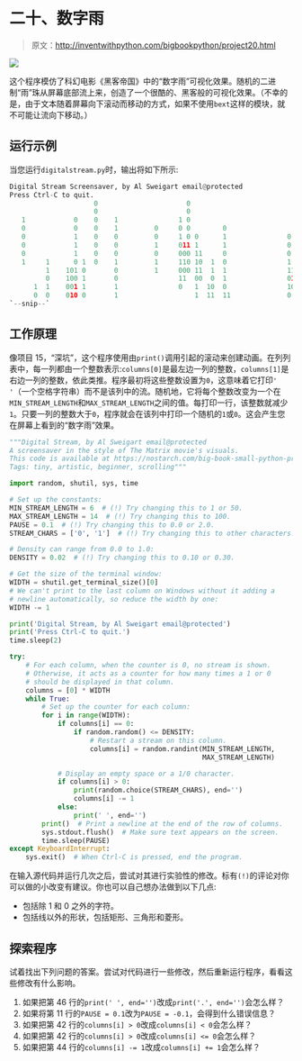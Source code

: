 # 二十、数字雨

> 原文：<http://inventwithpython.com/bigbookpython/project20.html>

![](img/9d995d63aaead72cad01120081eb8f75.png)

这个程序模仿了科幻电影《黑客帝国》中的“数字雨”可视化效果。随机的二进制“雨”珠从屏幕底部流上来，创造了一个很酷的、黑客般的可视化效果。（不幸的是，由于文本随着屏幕向下滚动而移动的方式，如果不使用`bext`这样的模块，就不可能让流向下移动。）

## 运行示例

当您运行`digitalstream.py`时，输出将如下所示:

```py
Digital Stream Screensaver, by Al Sweigart email@protected
Press Ctrl-C to quit.
                     0                      0
                     0                      0
   1            0    0    1               1 0                             1
   0            0    0    1         0     0 0        0                    0
   0            1    0    0         0     1 0 0      1               0    1
   0            1    0    0         1     011 1      1               0    1 0
   0            1    0    0         0     000 11     0               0  1 1 0
   1     1      0 1  0    1         1     110 10  1  0               1  0 1 0
         1    101 0       0         1     000 11  1  1               11 1 1 1
         0    100 1       0               11  00  0  1               01     0
      1  1    001 1       1               0   1  10  0               10     0
      0  0    010 0       1                   1  11  11              0      0
`--snip--`
```

## 工作原理

像项目 15，“深坑”，这个程序使用由`print()`调用引起的滚动来创建动画。在列列表中，每一列都由一个整数表示:`columns[0]`是最左边一列的整数，`columns[1]`是右边一列的整数，依此类推。程序最初将这些整数设置为`0`，这意味着它打印`' '`（一个空格字符串）而不是该列中的流。随机地，它将每个整数改变为一个在`MIN_STREAM_LENGTH`和`MAX_STREAM_LENGTH`之间的值。每打印一行，该整数就减少`1`。只要一列的整数大于`0`，程序就会在该列中打印一个随机的`1`或`0`。这会产生您在屏幕上看到的“数字雨”效果。

```py
"""Digital Stream, by Al Sweigart email@protected
A screensaver in the style of The Matrix movie's visuals.
This code is available at https://nostarch.com/big-book-small-python-programming
Tags: tiny, artistic, beginner, scrolling"""

import random, shutil, sys, time

# Set up the constants:
MIN_STREAM_LENGTH = 6  # (!) Try changing this to 1 or 50.
MAX_STREAM_LENGTH = 14  # (!) Try changing this to 100.
PAUSE = 0.1  # (!) Try changing this to 0.0 or 2.0.
STREAM_CHARS = ['0', '1']  # (!) Try changing this to other characters.

# Density can range from 0.0 to 1.0:
DENSITY = 0.02  # (!) Try changing this to 0.10 or 0.30.

# Get the size of the terminal window:
WIDTH = shutil.get_terminal_size()[0]
# We can't print to the last column on Windows without it adding a
# newline automatically, so reduce the width by one:
WIDTH -= 1

print('Digital Stream, by Al Sweigart email@protected')
print('Press Ctrl-C to quit.')
time.sleep(2)

try:
    # For each column, when the counter is 0, no stream is shown.
    # Otherwise, it acts as a counter for how many times a 1 or 0
    # should be displayed in that column.
    columns = [0] * WIDTH
    while True:
        # Set up the counter for each column:
        for i in range(WIDTH):
            if columns[i] == 0:
                if random.random() <= DENSITY:
                    # Restart a stream on this column.
                    columns[i] = random.randint(MIN_STREAM_LENGTH,
                                                MAX_STREAM_LENGTH)

            # Display an empty space or a 1/0 character.
            if columns[i] > 0:
                print(random.choice(STREAM_CHARS), end='')
                columns[i] -= 1
            else:
                print(' ', end='')
        print()  # Print a newline at the end of the row of columns.
        sys.stdout.flush()  # Make sure text appears on the screen.
        time.sleep(PAUSE)
except KeyboardInterrupt:
    sys.exit()  # When Ctrl-C is pressed, end the program. 
```

在输入源代码并运行几次之后，尝试对其进行实验性的修改。标有`(!)`的评论对你可以做的小改变有建议。你也可以自己想办法做到以下几点:

*   包括除 1 和 0 之外的字符。
*   包括线以外的形状，包括矩形、三角形和菱形。

## 探索程序

试着找出下列问题的答案。尝试对代码进行一些修改，然后重新运行程序，看看这些修改有什么影响。

1.  如果把第 46 行的`print(' ', end='')`改成`print('.', end='')`会怎么样？
2.  如果将第 11 行的`PAUSE = 0.1`改为`PAUSE = -0.1`，会得到什么错误信息？
3.  如果把第 42 行的`columns[i] > 0`改成`columns[i] < 0`会怎么样？
4.  如果把第 42 行的`columns[i] > 0`改成`columns[i] <= 0`会怎么样？
5.  如果把第 44 行的`columns[i] -= 1`改成`columns[i] += 1`会怎么样？